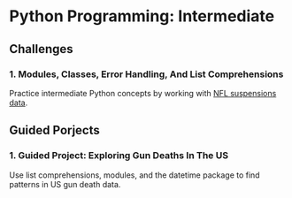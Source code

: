 # Python Programming: Intermediate

## Challenges
### 1. Modules, Classes, Error Handling, And List Comprehensions
Practice intermediate Python concepts by working with [NFL suspensions data](https://github.com/fivethirtyeight/data/blob/master/nfl-suspensions/nfl-suspensions-data.csv).

## Guided Porjects
### 1. Guided Project: Exploring Gun Deaths In The US
Use list comprehensions, modules, and the datetime package to find patterns in US gun death data.

